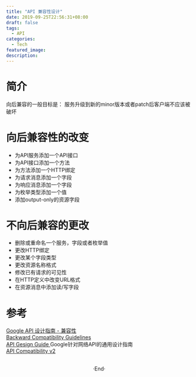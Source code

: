 ```yaml
---
title: "API 兼容性设计"
date: 2019-09-25T22:56:31+08:00
draft: false
tags: 
  - API 
categories: 
  - Tech 
featured_image: 
description: 
---
```


# 简介
向后兼容的一般目标是： 服务升级到新的minor版本或者patch后客户端不应该被破坏  

# 向后兼容性的改变

- 为API服务添加一个API接口
- 为API接口添加一个方法
- 为方法添加一个HTTP绑定
- 为请求消息添加一个字段
- 为响应消息添加一个字段 
- 为枚举类型添加一个值 
- 添加output-only的资源字段  


# 不向后兼容的更改

- 删除或重命名一个服务，字段或者枚举值
- 更改HTTP绑定
- 更改某个字段类型
- 更改资源名称格式 
- 修改已有请求的可见性 
- 在HTTP定义中改变URL格式
- 在资源消息中添加读/写字段   

# 参考 
[ Google API 设计指南 - 兼容性 ](https://segmentfault.com/a/1190000009157548#articleHeader14)   
[ Backward Compatibility Guidelines ](https://developers.google.com/youtube/compatibility_guidelines)  
[ API Gesign Guide ](https://google-cloud.gitbook.io/api-design-guide/) Google针对网络API的通用设计指南  
[ API Compatibility v2](https://github.com/kijiproject/wiki/wiki/API-Compatibility-v2) 




<br>

<center>  ·End·  </center>
